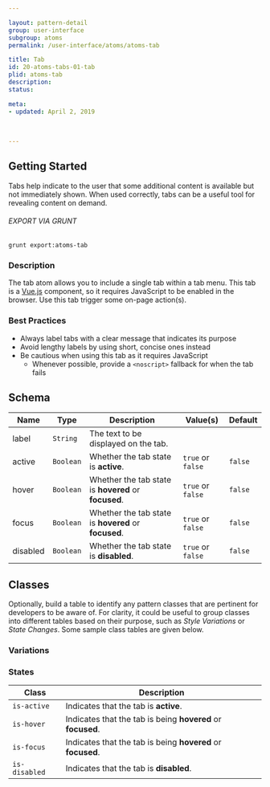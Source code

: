 ```yaml
---

layout: pattern-detail
group: user-interface
subgroup: atoms
permalink: /user-interface/atoms/atoms-tab

title: Tab
id: 20-atoms-tabs-01-tab
plid: atoms-tab
description: 
status: 

meta:
- updated: April 2, 2019
  
  
  
---
```



## Getting Started

Tabs help indicate to the user that some additional content is available but not immediately shown. When used correctly, tabs can be a useful tool for revealing content on demand.

###### EXPORT VIA GRUNT

```
grunt export:atoms-tab
```


### Description

The tab atom allows you to include a single tab within a tab menu. This tab is a [Vue.js][Vue.js] component, so it requires JavaScript to be enabled in the browser. Use this tab trigger some on-page action(s).


### Best Practices

- Always label tabs with a clear message that indicates its purpose
- Avoid lengthy labels by using short, concise ones instead
- Be cautious when using this tab as it requires JavaScript
  - Whenever possible, provide a `<noscript>` fallback for when the tab fails


## Schema

| Name            | Type      | Description                                               | Value(s)                                | Default   |
|-----------------|-----------|-----------------------------------------------------------|-----------------------------------------|-----------|
| label           | `String`  | The text to be displayed on the tab.                      |                                         |           |
| active          | `Boolean` | Whether the tab state is **active**.                      | `true` or `false`                       | `false`   |
| hover           | `Boolean` | Whether the tab state is **hovered** or **focused**.      | `true` or `false`                       | `false`   |
| focus           | `Boolean` | Whether the tab state is **hovered** or **focused**.      | `true` or `false`                       | `false`   |
| disabled        | `Boolean` | Whether the tab state is **disabled**.                    | `true` or `false`                       | `false`   |

## Classes

Optionally, build a table to identify any pattern classes that are pertinent for developers to be aware of. For clarity, it could be useful to group classes into different tables based on their purpose, such as *Style Variations* or *State Changes*. Some sample class tables are given below.

### Variations

### States

| Class             | Description                                                           |
|-------------------|-----------------------------------------------------------------------|
| `is-active`       | Indicates that the tab is **active**.                                 |
| `is-hover`        | Indicates that the tab is being **hovered** or **focused**.           |
| `is-focus`        | Indicates that the tab is being **hovered** or **focused**.           |
| `is-disabled`     | Indicates that the tab is **disabled**.                               |


[Vue.js]: https://vuejs.org
